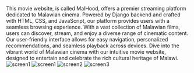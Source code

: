This movie website, is called MalHood, offers a premier streaming platform 
dedicated to Malawian cinema. Powered by Django backend and crafted with HTML, CSS, and JavaScript,
our platform provides users with a seamless browsing experience. With a vast collection of Malawian films, 
users can discover, stream, and enjoy a diverse range of cinematic content. Our user-friendly interface 
allows for easy navigation, personalized recommendations, and seamless playback across devices. Dive into the 
vibrant world of Malawian cinema with our intuitive movie website, designed to entertain and celebrate the rich cultural heritage of Malawi.![screen1](https://github.com/JosephGMkonda/MalHood-TV/assets/105700208/4f9c1ceb-69d4-4021-8297-e7a5734d9a2e)
![screen1](https://github.com/JosephGMkonda/MalHood-TV/assets/105700208/a94d5343-c305-4945-ab34-fe3dca9b3b2c)
![screen2](https://github.com/JosephGMkonda/MalHood-TV/assets/105700208/83b2d482-4b38-4273-8562-8677c474aac7)
![screen3](https://github.com/JosephGMkonda/MalHood-TV/assets/105700208/67563691-1886-49ac-b9a6-318c572e379e)

